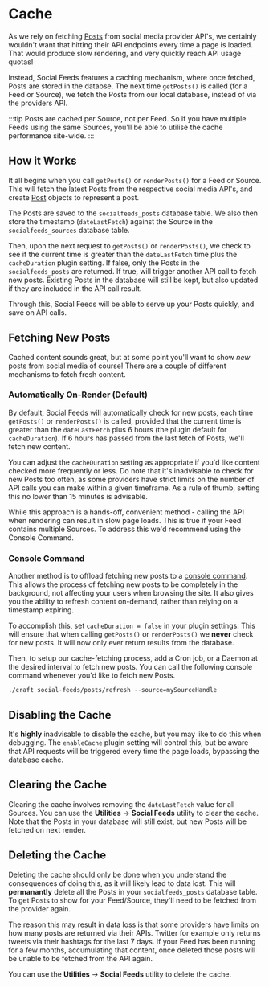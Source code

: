 # Cache
As we rely on fetching [Posts](docs:feature-tour/posts) from social media provider API's, we certainly wouldn't want that hitting their API endpoints every time a page is loaded. That would produce slow rendering, and very quickly reach API usage quotas!

Instead, Social Feeds features a caching mechanism, where once fetched, Posts are stored in the databse. The next time `getPosts()` is called (for a Feed or Source), we fetch the Posts from our local database, instead of via the providers API.

:::tip
Posts are cached per Source, not per Feed. So if you have multiple Feeds using the same Sources, you'll be able to utilise the cache performance site-wide.
:::

## How it Works
It all begins when you call `getPosts()` or `renderPosts()` for a Feed or Source. This will fetch the latest Posts from the respective social media API's, and create [Post](docs:developers/post) objects to represent a post.

The Posts are saved to the `socialfeeds_posts` database table. We also then store the timestamp (`dateLastFetch`) against the Source in the `socialfeeds_sources` database table.

Then, upon the next request to `getPosts()` or `renderPosts()`, we check to see if the current time is greater than the `dateLastFetch` time plus the `cacheDuration` plugin setting. If false, only the Posts in the `socialfeeds_posts` are returned. If true, will trigger another API call to fetch new posts. Existing Posts in the database will still be kept, but also updated if they are included in the API call result.

Through this, Social Feeds will be able to serve up your Posts quickly, and save on API calls.

## Fetching New Posts
Cached content sounds great, but at some point you'll want to show _new_ posts from social media of course! There are a couple of different mechanisms to fetch fresh content.

### Automatically On-Render (Default)
By default, Social Feeds will automatically check for new posts, each time `getPosts()` or `renderPosts()` is called, provided that the current time is greater than the `dateLastFetch` plus 6 hours (the plugin default for `cacheDuration`). If 6 hours has passed from the last fetch of Posts, we'll fetch new content.

You can adjust the `cacheDuration` setting as appropriate if you'd like content checked more frequently or less. Do note that it's inadvisable to check for new Posts too often, as some providers have strict limits on the number of API calls you can make within a given timeframe. As a rule of thumb, setting this no lower than 15 minutes is advisable.

While this approach is a hands-off, convenient method - calling the API when rendering can result in slow page loads. This is true if your Feed contains multiple Sources. To address this we'd recommend using the Console Command.

### Console Command
Another method is to offload fetching new posts to a [console command](docs:developers/console-commands). This allows the process of fetching new posts to be completely in the background, not affecting your users when browsing the site. It also gives you the ability to refresh content on-demand, rather than relying on a timestamp expiring.

To accomplish this, set `cacheDuration = false` in your plugin settings. This will ensure that when calling `getPosts()` or `renderPosts()` we **never** check for new posts. It will now only ever return results from the database.

Then, to setup our cache-fetching process, add a Cron job, or a Daemon at the desired interval to fetch new posts. You can call the following console command whenever you'd like to fetch new Posts.

```shell
./craft social-feeds/posts/refresh --source=mySourceHandle
```

## Disabling the Cache
It's **highly** inadvisable to disable the cache, but you may like to do this when debugging. The `enableCache` plugin setting will control this, but be aware that API requests will be triggered every time the page loads, bypassing the database cache.

## Clearing the Cache
Clearing the cache involves removing the `dateLastFetch` value for all Sources. You can use the **Utilities** → **Social Feeds** utility to clear the cache. Note that the Posts in your database will still exist, but new Posts will be fetched on next render.

## Deleting the Cache
Deleting the cache should only be done when you understand the consequences of doing this, as it will likely lead to data lost. This will **permanantly** delete all the Posts in your `socialfeeds_posts` database table. To get Posts to show for your Feed/Source, they'll need to be fetched from the provider again.

The reason this may result in data loss is that some providers have limits on how many posts are returned via their APIs. Twitter for example only returns tweets via their hashtags for the last 7 days. If your Feed has been running for a few months, accumulating that content, once deleted those posts will be unable to be fetched from the API again.

You can use the **Utilities** → **Social Feeds** utility to delete the cache.

